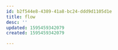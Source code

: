 ```yaml
---
id: b2f544e8-4389-41a8-bc24-ddd9d1105d1e
title: flow
desc: ''
updated: 1595459342079
created: 1595459342079

---
```


